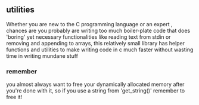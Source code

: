 ## utilities 
Whether you are new to the C programming language or an expert , chances are you probably are writing too much boiler-plate code that does 'boring' yet necessary functionalities like reading text from stdin or removing and appending to arrays, this relatively small library has helper functions and utilities to make writing code in c much faster without wasting time in writing mundane stuff

### remember
  you almost always want to free your dynamically allocated memory after you're done with it, so if you use a string from 'get_string()' remember to free it!
